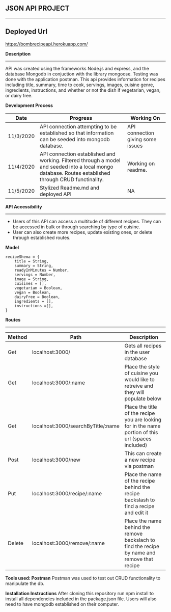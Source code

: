 ## JSON API PROJECT
________________

## Deployed Url
https://bombrecipeapi.herokuapp.com/

__Description__
_______________

API was created using the frameworks Node.js and express, and the database Mongodb in conjuction with the library mongoose. Testing was done with the application postman. This api provides information for recipes including title, summary, time to cook, servings, images, cuisine genre, ingredients, instructions, and whether or not the dish if vegetarian, vegan, or dairy free.

__Development Process__

__Date__ | __Progress__ | __Working On__ | 
----- | ---------- | --------- |
| 11/3/2020| API connection attempting to be established so that information can be seeded into mongodb database. | API connection giving some issues |
| 11/4/2020| API connection established and working. Filtered through a model and seeded into a local mongo database. Routes established through CRUD functinality. | Working on readme. |
|11/5/2020 | Stylized Readme.md and deployed API | NA |


__API Accessibility__
_______________
- Users of this API can access a multitude of different recipes. They can be accessed in bulk or through searching by type of cuisine.
- User can also create more recipes, update existing ones, or delete through established routes.  


__Model__
```
recipeShema = {
    title = String,
    summary = String,
    readyInMinutes = Number,
    servings = Number,
    image = String,
    cuisines = [],
    vegetarian = Boolean,
    vegan = Boolean,
    dairyFree = Boolean,
    ingredients = [],
    instructions =[],
}
```


__Routes__
_____________

__Method__ | __Path__ | __Description__
| ---------- | ---------| --------------- |
| Get | localhost:3000/ | Gets all recipes in the user database | 
| Get | localhost:3000/:name | Place the style of cuisine you would like to retreive and they will populate below |
| Get | localhost:3000/searchByTitle/:name | Place the title of the recipe you are looking for in the name portion of this url (spaces included) |
| Post | localhost:3000/new | This can create a new recipe via postman |
| Put | localhost:3000/recipe/:name | Place the name of the recipe behind the recipe backslash to find a recipe and edit it |
| Delete | localhost:3000/remove/:name | Place the name behind the remove backslach to find the recipe by name and remove that recipe |




__Tools used: Postman__
Postman was used to test out CRUD functionality to manipulate the db.

__Installation Instructions__
After cloning this repository run npm install to install all dependencies included in the package.json file. Users will also need to have mongodb established on their computer.



